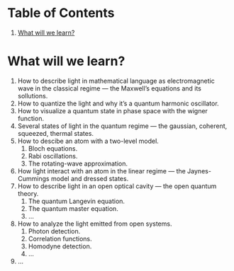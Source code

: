 
# Table of Contents

1.  [What will we learn?](#org5734ca6)



<a id="org5734ca6"></a>

# What will we learn?

1.  How to describe light in mathematical language as electromagnetic wave in the
    classical regime &#x2014; the Maxwell&rsquo;s equations and its sollutions.
2.  How to quantize the light and why it&rsquo;s a quantum harmonic oscillator.
3.  How to visualize a quantum state in phase space with the wigner function.
4.  Several states of light in the quantum regime &#x2014; the gaussian, coherent,
    squeezed, thermal states.
5.  How to descibe an atom with a two-level model.
    1.  Bloch equations.
    2.  Rabi oscillations.
    3.  The rotating-wave approximation.
6.  How light interact with an atom in the linear regime &#x2014; the Jaynes-Cummings
    model and dressed states.
7.  How to describe light in an open optical cavity &#x2014; the open quantum theory.
    1.  The quantum Langevin equation.
    2.  The quantum master equation.
    3.  &#x2026;
8.  How to analyze the light emitted from open systems.
    1.  Photon detection.
    2.  Correlation functions.
    3.  Homodyne detection.
    4.  &#x2026;
9.  &#x2026;

